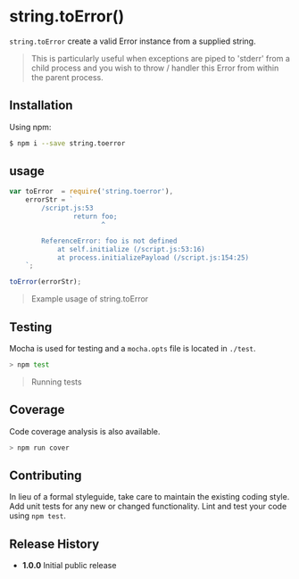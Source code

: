 # string.toError()

`string.toError` create a valid Error instance from a supplied string.

> This is particularly useful when exceptions are piped to 'stderr' from a child process and you wish to throw / handler this Error from within the parent process.

## Installation

Using npm:

```bash
$ npm i --save string.toerror
```

## usage

```JavaScript
var toError  = require('string.toerror'),
    errorStr = `
        /script.js:53
                return foo;
                       ^

        ReferenceError: foo is not defined
            at self.initialize (/script.js:53:16)
            at process.initializePayload (/script.js:154:25)
    `;

toError(errorStr);
```
> Example usage of string.toError

## Testing

Mocha is used for testing and a `mocha.opts` file is located in `./test`.

```bash
> npm test
```
> Running tests

## Coverage

Code coverage analysis is also available.

```bash
> npm run cover
```

## Contributing

In lieu of a formal styleguide, take care to maintain the existing coding style. Add unit tests for any new or changed functionality. Lint and test your code using `npm test`.

## Release History

- **1.0.0** Initial public release

